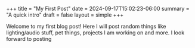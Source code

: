 +++
title = "My First Post"
date = 2024-09-17T15:02:23-06:00
summary = "A quick intro"
draft = false
layout = simple
+++

Welcome to my first blog post! Here I will post random things like lighting/audio stuff, pet things, projects I am working on and more.
I look forward to posting
